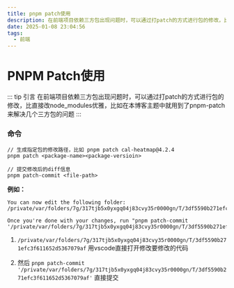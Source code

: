 ```yaml
---
title: pnpm patch使用
description: 在前端项目依赖三方包出现问题时，可以通过打patch的方式进行包的修改，比直接改node_modules优雅
date: 2025-01-08 23:04:56
tags:
  - 前端
---
```


# PNPM Patch使用

::: tip 引言
在前端项目依赖三方包出现问题时，可以通过打patch的方式进行包的修改，比直接改node_modules优雅，比如在本博客主题中就用到了pnpm-patch来解决几个三方包的问题
:::

### 命令

```shell
// 生成指定包的修改路径，比如 pnpm patch cal-heatmap@4.2.4
pnpm patch <package-name><package-versioin>

// 提交修改后的diff信息
pnpm patch-commit <file-path>
```

**例如：**

```shell
You can now edit the following folder: /private/var/folders/7g/317tjb5x0yxgq04j83cvy35r0000gn/T/3df5590b271efc3f611652d5367079af

Once you're done with your changes, run "pnpm patch-commit '/private/var/folders/7g/317tjb5x0yxgq04j83cvy35r0000gn/T/3df5590b271efc3f611652d5367079af'"
```

1. `/private/var/folders/7g/317tjb5x0yxgq04j83cvy35r0000gn/T/3df5590b271efc3f611652d5367079af` 用vscode直接打开修改要修改的代码

2. 然后 `pnpm patch-commit '/private/var/folders/7g/317tjb5x0yxgq04j83cvy35r0000gn/T/3df5590b271efc3f611652d5367079af'` 直接提交